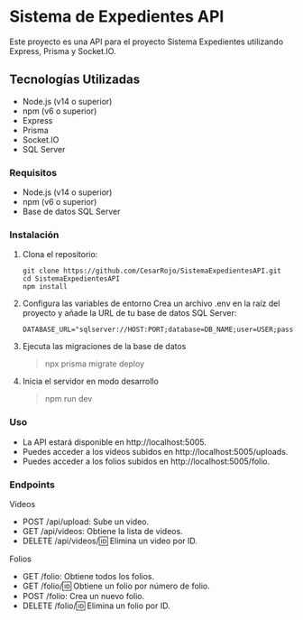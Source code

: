 # Sistema de Expedientes API

Este proyecto es una API para el proyecto Sistema Expedientes utilizando Express, Prisma y Socket.IO.

## Tecnologías Utilizadas

- Node.js (v14 o superior)
- npm (v6 o superior)
- Express
- Prisma
- Socket.IO
- SQL Server

### Requisitos

- Node.js (v14 o superior)
- npm (v6 o superior)
- Base de datos SQL Server

### Instalación

1. Clona el repositorio:

   ```
   git clone https://github.com/CesarRojo/SistemaExpedientesAPI.git
   cd SistemaExpedientesAPI
   npm install
   ```

2. Configura las variables de entorno
    Crea un archivo .env en la raíz del proyecto y añade la URL de tu base de datos SQL Server:
    ```
    DATABASE_URL="sqlserver://HOST:PORT;database=DB_NAME;user=USER;password=PASS;trustServerCertificate=true"
    ```

3. Ejecuta las migraciones de la base de datos
    >npx prisma migrate deploy

4. Inicia el servidor en modo desarrollo
    >npm run dev

### Uso

- La API estará disponible en http://localhost:5005.
- Puedes acceder a los videos subidos en http://localhost:5005/uploads.
- Puedes acceder a los folios subidos en http://localhost:5005/folio.

### Endpoints

Videos
- POST /api/upload: Sube un video.
- GET /api/videos: Obtiene la lista de videos.
- DELETE /api/videos/:id: Elimina un video por ID.

Folios
- GET /folio: Obtiene todos los folios.
- GET /folio/:id: Obtiene un folio por número de folio.
- POST /folio: Crea un nuevo folio.
- DELETE /folio/:id: Elimina un folio por ID.

